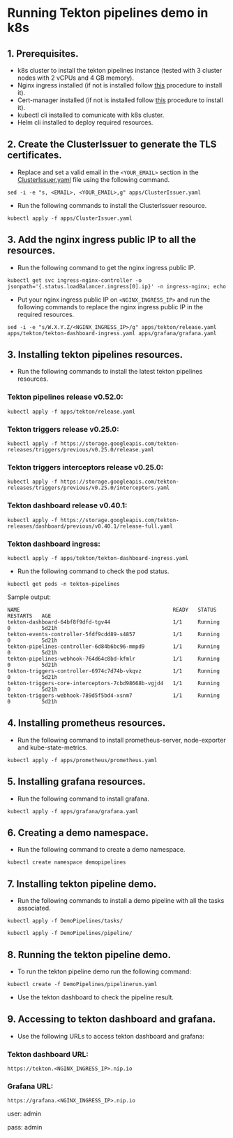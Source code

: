 # Running Tekton pipelines demo in k8s
## 1. Prerequisites.
- k8s cluster to install the tekton pipelines instance (tested with 3 cluster nodes with 2 vCPUs and 4 GB memory).
- Nginx ingress installed (if not is installed follow [this](https://kubernetes.github.io/ingress-nginx/deploy/) procedure to install it).
- Cert-manager installed (if not is installed follow [this](https://cert-manager.io/docs/installation/helm/) procedure to install it).
- kubectl cli installed to comunicate with k8s cluster.
- Helm cli installed to deploy required resources.

## 2. Create the ClusterIssuer to generate the TLS certificates.
- Replace and set a valid email in the `<YOUR_EMAIL>` section in the [ClusterIssuer.yaml](apps/ClusterIssuer.yaml) file using the following command.

`sed -i -e "s, <EMAIL>, <YOUR_EMAIL>,g" apps/ClusterIssuer.yaml`

- Run the following commands to install the ClusterIssuer resource.

`kubectl apply -f apps/ClusterIssuer.yaml`

## 3. Add the nginx ingress public IP to all the resources.
- Run the following command to get the nginx ingress public IP.

`kubectl get svc ingress-nginx-controller -o jsonpath='{.status.loadBalancer.ingress[0].ip}' -n ingress-nginx; echo`

- Put your nginx ingress public IP on `<NGINX_INGRESS_IP>` and run the following commands to replace the nginx ingress public IP in the required resources.

`sed -i -e "s/W.X.Y.Z/<NGINX_INGRESS_IP>/g" apps/tekton/release.yaml apps/tekton/tekton-dashboard-ingress.yaml apps/grafana/grafana.yaml`
 
## 3. Installing tekton pipelines resources.
- Run the following commands to install the latest tekton pipelines resources.

### Tekton pipelines release v0.52.0:

`kubectl apply -f apps/tekton/release.yaml`

### Tekton triggers release v0.25.0:

`kubectl apply -f https://storage.googleapis.com/tekton-releases/triggers/previous/v0.25.0/release.yaml`

### Tekton triggers interceptors release v0.25.0:

`kubectl apply -f https://storage.googleapis.com/tekton-releases/triggers/previous/v0.25.0/interceptors.yaml`

### Tekton dashboard release v0.40.1:

`kubectl apply -f https://storage.googleapis.com/tekton-releases/dashboard/previous/v0.40.1/release-full.yaml`

### Tekton dashboard ingress:

`kubectl apply -f apps/tekton/tekton-dashboard-ingress.yaml`
- Run the following command to check the pod status.

`kubectl get pods -n tekton-pipelines`

Sample output:

````
NAME                                                 READY   STATUS    RESTARTS   AGE
tekton-dashboard-64bf8f9dfd-tgv44                    1/1     Running   0          5d21h
tekton-events-controller-5fdf9cdd89-s4857            1/1     Running   0          5d21h
tekton-pipelines-controller-6d84b6bc96-mmpd9         1/1     Running   0          5d21h
tekton-pipelines-webhook-764d64c8bd-kfmlr            1/1     Running   0          5d21h
tekton-triggers-controller-6974c7d74b-vkqvz          1/1     Running   0          5d21h
tekton-triggers-core-interceptors-7cbd98668b-vgjd4   1/1     Running   0          5d21h
tekton-triggers-webhook-789d5f5bd4-xsnm7             1/1     Running   0          5d21h
````
## 4. Installing prometheus resources.
- Run the following command to install prometheus-server, node-exporter and kube-state-metrics.

`kubectl apply -f apps/prometheus/prometheus.yaml`

## 5. Installing grafana resources.
- Run the following command to install grafana.

`kubectl apply -f apps/grafana/grafana.yaml`

## 6. Creating a demo namespace.
- Run the following command to create a demo namespace.

`kubectl create namespace demopipelines`

## 7. Installing tekton pipeline demo.
- Run the following commands to install a demo pipeline with all the tasks associated.

`kubectl apply -f DemoPipelines/tasks/`

`kubectl apply -f DemoPipelines/pipeline/`

## 8. Running the tekton pipeline demo.
- To run the tekton pipeline demo run the following command:

`kubectl create -f DemoPipelines/pipelinerun.yaml`

- Use the tekton dashboard to check the pipeline result.

## 9. Accessing to tekton dashboard and grafana.
- Use the following URLs to access tekton dashboard and grafana:

### Tekton dashboard URL:

`https://tekton.<NGINX_INGRESS_IP>.nip.io`

### Grafana URL:

`https://grafana.<NGINX_INGRESS_IP>.nip.io`

user: admin

pass: admin
